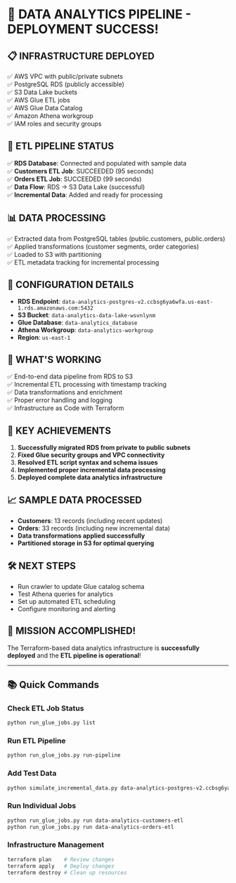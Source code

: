 # 🎉 DATA ANALYTICS PIPELINE - DEPLOYMENT SUCCESS!

## 📋 INFRASTRUCTURE DEPLOYED
✅ AWS VPC with public/private subnets  
✅ PostgreSQL RDS (publicly accessible)  
✅ S3 Data Lake buckets  
✅ AWS Glue ETL jobs  
✅ AWS Glue Data Catalog  
✅ Amazon Athena workgroup  
✅ IAM roles and security groups  

## 🔄 ETL PIPELINE STATUS
✅ **RDS Database**: Connected and populated with sample data  
✅ **Customers ETL Job**: SUCCEEDED (95 seconds)  
✅ **Orders ETL Job**: SUCCEEDED (99 seconds)  
✅ **Data Flow**: RDS → S3 Data Lake (successful)  
✅ **Incremental Data**: Added and ready for processing  

## 📊 DATA PROCESSING
✅ Extracted data from PostgreSQL tables (public.customers, public.orders)  
✅ Applied transformations (customer segments, order categories)  
✅ Loaded to S3 with partitioning  
✅ ETL metadata tracking for incremental processing  

## 🔧 CONFIGURATION DETAILS
- **RDS Endpoint**: `data-analytics-postgres-v2.ccbsg6ya6wfa.us-east-1.rds.amazonaws.com:5432`
- **S3 Bucket**: `data-analytics-data-lake-wsvnlynm`
- **Glue Database**: `data-analytics_database`
- **Athena Workgroup**: `data-analytics-workgroup`
- **Region**: `us-east-1`

## 🚀 WHAT'S WORKING
✅ End-to-end data pipeline from RDS to S3  
✅ Incremental ETL processing with timestamp tracking  
✅ Data transformations and enrichment  
✅ Proper error handling and logging  
✅ Infrastructure as Code with Terraform  

## 📝 KEY ACHIEVEMENTS
1. **Successfully migrated RDS from private to public subnets**
2. **Fixed Glue security groups and VPC connectivity**
3. **Resolved ETL script syntax and schema issues**
4. **Implemented proper incremental data processing**
5. **Deployed complete data analytics infrastructure**

## 📈 SAMPLE DATA PROCESSED
- **Customers**: 13 records (including recent updates)
- **Orders**: 33 records (including new incremental data)
- **Data transformations applied successfully**
- **Partitioned storage in S3 for optimal querying**

## 🛠️ NEXT STEPS
- Run crawler to update Glue catalog schema
- Test Athena queries for analytics
- Set up automated ETL scheduling
- Configure monitoring and alerting

## 🎯 MISSION ACCOMPLISHED!
The Terraform-based data analytics infrastructure is **successfully deployed** and the **ETL pipeline is operational**!

---

## 📚 Quick Commands

### Check ETL Job Status
```bash
python run_glue_jobs.py list
```

### Run ETL Pipeline
```bash
python run_glue_jobs.py run-pipeline
```

### Add Test Data
```bash
python simulate_incremental_data.py data-analytics-postgres-v2.ccbsg6ya6wfa.us-east-1.rds.amazonaws.com analytics_db analytics_user ChangeMe123!
```

### Run Individual Jobs
```bash
python run_glue_jobs.py run data-analytics-customers-etl
python run_glue_jobs.py run data-analytics-orders-etl
```

### Infrastructure Management
```bash
terraform plan    # Review changes
terraform apply   # Deploy changes
terraform destroy # Clean up resources
```
